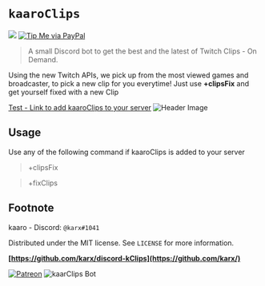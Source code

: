 # `kaaroClips`
![][tag-image]
[![Tip Me via PayPal](https://img.shields.io/badge/PayPal-tip%20me-green.svg?logo=paypal)](https://www.paypal.me/karx01)
> A small Discord bot to get the best and the latest of Twitch Clips - On Demand.

Using the new Twitch APIs, we pick up from the most viewed games and broadcaster, to pick a new clip for you everytime!
Just use __+clipsFix__ and get yourself fixed with a new Clip

[Test - Link to add kaaroClips to your server](https://discordapp.com/api/oauth2/authorize?client_id=593919604993294337&permissions=0&scope=bot)
![Header Image][header-image.png]

## Usage
Use any of the following command if kaaroClips is added to your server
> +clipsFix

> +fixClips

## Footnote
kaaro - Discord: `@karx#1041`

Distributed under the MIT license. See `LICENSE` for more information.

**[https://github.com/karx/discord-kClips](https://github.com/karx/)**

[![Patreon](https://c5.patreon.com/external/logo/become_a_patron_button.png)](https://www.patreon.com/join/kaaro?)
![kaarClips Bot](https://discordbots.org/api/widget/593919604993294337.svg)

<!-- Markdown link & img dfn's -->
[tag-image]: https://img.shields.io/github/license/karx/discord-kClips.svg
[header-image.png]: https://i.imgur.com/3slzIe4.png
